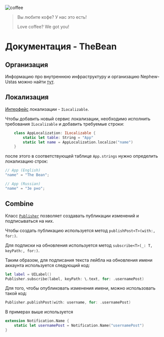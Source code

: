 ![coffee](https://user-images.githubusercontent.com/51203539/160007650-3f1aef5a-b351-458e-909b-c19bd10844d6.png)

> Вы любите кофе? У нас это есть!
> 
> Love coffee? We got you!

# Документация - TheBean
## Организация
Информацию про внутреннюю инфраструктуру и организацию Nephew-Ustas можно найти [тут](https://github.com/Nephew-Ustas/Nephew-Ustas#readme).

## Локализация

[Интерфейс](https://github.com/Nephew-Ustas/TheBean/blob/11cbecabf6beee338b9b0e12d3f28feb8a37a52d/TheBean/Localization/ILocalizable.swift#L10) локализации - `ILocalizable`.

Чтобы добавить новый сервис локализации, необходимо исполнить требования `ILocalizable` и добавить требуемые строки:

```swift
    class AppLocalization: ILocalizable {
        static let table: String = "App"
        static let name = AppLocalization.localize("name")
    }
```

после этого в соответствующей таблице `App.strings` нужно определить локализацию строк:

```swift
// App (English)
"name" = "The Bean";
```

```swift
// App (Russian)
"name" = "Зе рно";
```
## Combine
Класс [`Publisher`](https://github.com/Nephew-Ustas/TheBean/blob/5275158b6fc56e4e2840b4c1425f202a1adffeef/TheBean/Model/Account/Notifications.swift#L15) позволяет создавать публикации изменений и подписываться на них.

Чтобы создать публикацию используется метод `publishPost<T>(with:, for:)`.

Для подписки на обновления используется метод `subscribe<T>(_: T, keyPath:, for:)`.

Таким образом, для подписания текста лейбла на обновления имени аккаунта используется следующий код:
```swift
let label = UILabel()
Publisher.subscribe(label, keyPath: \.text, for: .usernamePost)
```

Для того, чтобы опубликовать изменения имени, можно использовать такой код:
```swift
Publisher.publishPost(with: username, for: .usernamePost)
```

В примерах выше используется
```swift
extension Notification.Name {
    static let usernamePost = Notification.Name("usernamePost")
}
```

